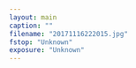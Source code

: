 ```yaml
---
layout: main
caption: ""
filename: "20171116222015.jpg"
fstop: "Unknown"
exposure: "Unknown"
---
```

